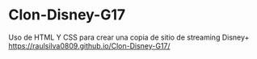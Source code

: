 # Clon-Disney-G17
Uso de HTML Y CSS para crear una copia de sitio de streaming Disney+
https://raulsilva0809.github.io/Clon-Disney-G17/
